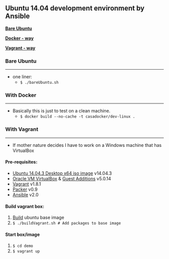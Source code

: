 ## Ubuntu 14.04 development environment by Ansible
[**Bare Ubuntu**](#bare-ubuntu)

[**Docker - way**](#with-docker)

[**Vagrant - way**](#with-vagrant)

### Bare Ubuntu
---
 - one liner:
   * `$ ./bareUbuntu.sh`

### With Docker
---
 - Basically this is just to test on a clean machine.
   * `$ docker build --no-cache -t casadocker/dev-linux .`

### With Vagrant
---
 - If mother nature decides I have to work on a Windows machine that has VirtualBox

#### Pre-requisites:

  * [Ubuntu 14.04.3 Desktop x64 iso image](http://www.ubuntu.com) v14.04.3
  * [Oracle VM VirtualBox](http://www.virtualbox.org) & [Guest Additions](https://www.virtualbox.org/manual/ch04.html) v5.0.14
  * [Vagrant](http://www.vagrantup.com) v1.8.1
  * [Packer](http://www.packer.io) v0.9
  * [Ansible](http://docs.ansible.com/intro_installation.html#latest-releases-via-apt-ubuntu) v2.0

#### Build vagrant box:

  1. [Build](packer-ubuntu/README.md) ubuntu base image
  1. `$ ./buildVagrant.sh # Add packages to base image`

#### Start box/image
  1. `$ cd demo`
  1. `$ vagrant up`
